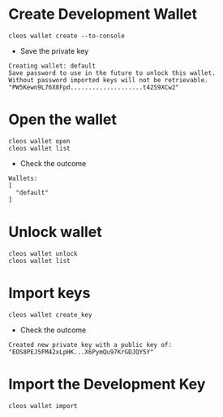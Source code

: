 # Create Development Wallet

```
cleos wallet create --to-console
```

- Save the private key
```
Creating wallet: default
Save password to use in the future to unlock this wallet.
Without password imported keys will not be retrievable.
"PW5Kewn9L76X8Fpd....................t42S9XCw2"
```

# Open the wallet
```
cleos wallet open
cleos wallet list
```
- Check the outcome
```
Wallets:
[
  "default"
]
```

# Unlock wallet
```
cleos wallet unlock
cleos wallet list
```

# Import keys

```
cleos wallet create_key
```

- Check the outcome
```
Created new private key with a public key of: "EOS8PEJ5FM42xLpHK...X6PymQu97KrGDJQY5Y"
```

# Import the Development Key

```
cleos wallet import
```
